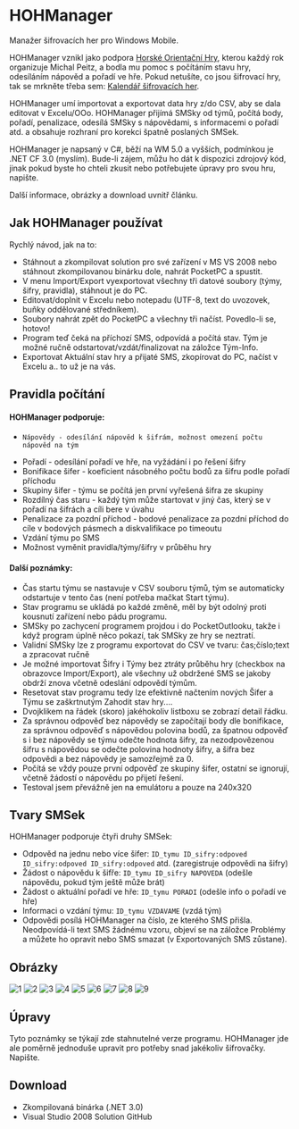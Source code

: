 HOHManager
===========

Manažer šifrovacích her pro Windows Mobile.

HOHManager vznikl jako podpora [Horské Orientační Hry](http://orientacni-hra.ic.cz/), kterou každý rok organizuje Michal Peitz, a bodla mu pomoc s počítáním stavu hry, odesíláním nápověd a pořadí ve hře. Pokud netušíte, co jsou šifrovací hry, tak se mrkněte třeba sem: [Kalendář šifrovacích her](http://herka.deka.cz/index.php/Kalendář_šifrovac%C3%ADch_her).

HOHManager umí importovat a exportovat data hry z/do CSV, aby se dala editovat v Excelu/OOo. HOHManager přijímá SMSky od týmů, počítá body, pořadí, penalizace, odesílá SMSky s nápovědami, s informacemi o pořadí atd. a obsahuje rozhraní pro korekci špatně poslaných SMSek.

HOHManager je napsaný v C#, běží na WM 5.0 a vyšších, podmínkou je .NET CF 3.0 (myslím). Bude-li zájem, můžu ho dát k dispozici zdrojový kód, jinak pokud byste ho chteli zkusit nebo potřebujete úpravy pro svou hru, napište.

Další informace, obrázky a download uvnitř článku.


Jak HOHManager používat
-----------------------

Rychlý návod, jak na to:

*   Stáhnout a zkompilovat solution pro své zařízení v MS VS 2008 nebo stáhnout zkompilovanou binárku dole, nahrát PocketPC a spustit.
*   V menu Import/Export vyexportovat všechny tři datové soubory (týmy, šifry, pravidla), stáhnout je do PC.
*   Editovat/doplnit v Excelu nebo notepadu (UTF-8, text do uvozovek, buňky oddělované středníkem).
*   Soubory nahrát zpět do PocketPC a všechny tři načíst. Povedlo-li se, hotovo!
*   Program teď čeká na příchozí SMS, odpovídá a počítá stav. Tým je možné ručně odstartovat/vzdát/finalizovat na záložce Tým-Info.
*   Exportovat Aktuální stav hry a přijaté SMS, zkopírovat do PC, načíst v Excelu a.. to už je na vás.


Pravidla počítání
-----------------

#### HOHManager podporuje: ####
*     Nápovědy - odesílání nápověd k šifrám, možnost omezení počtu nápověd na tým
*   Pořadí - odesílání pořadí ve hře, na vyžádání i po řešení šifry
*   Bonifikace šifer - koeficient násobného počtu bodů za šifru podle pořadí příchodu
*   Skupiny šifer - týmu se počítá jen první vyřešená šifra ze skupiny
*   Rozdílný čas staru - každý tým může startovat v jiný čas, který se v pořadí na šifrách a cíli bere v úvahu
*   Penalizace za pozdní příchod - bodové penalizace za pozdní příchod do cíle v bodových pásmech a diskvalifikace po timeoutu
*   Vzdání týmu po SMS
*   Možnost vyměnit pravidla/týmy/šifry v průběhu hry

#### Další poznámky: ####
*   Čas startu týmu se nastavuje v CSV souboru týmů, tým se automaticky odstartuje v tento čas (není potřeba mačkat Start týmu).
*   Stav programu se ukládá po každé změně, měl by být odolný proti kousnutí zařízení nebo pádu programu.
*   SMSky po zachycení programem projdou i do PocketOutlooku, takže i když program úplně něco pokazí, tak SMSky ze hry se neztratí.
*   Validní SMSky lze z programu exportovat do CSV ve tvaru: čas;číslo;text a zpracovat ručně
*   Je možné importovat Šifry i Týmy bez ztráty průběhu hry (checkbox na obrazovce Import/Export), ale všechny už obdržené SMS se jakoby obdrží znova včetně odeslání odpovědí týmům.
*   Resetovat stav programu tedy lze efektivně načtením nových Šifer a Týmu se zaškrtnutým Zahodit stav hry....
*   Dvojklikem na řádek (skoro) jakéhokoliv listboxu se zobrazí detail řádku.
*   Za správnou odpověď bez nápovědy se započítají body dle bonifikace, za správnou odpověď s nápovědou polovina bodů, za špatnou odpověď s i bez nápovědy se týmu odečte hodnota šifry, za nezodpovězenou šifru s nápovědou se odečte polovina hodnoty šifry, a šifra bez odpovědi a bez nápovědy je samozřejmě za 0.
*   Počítá se vždy pouze první odpověď ze skupiny šifer, ostatní se ignorují, včetně žádostí o nápovědu po přijetí řešení.
*   Testoval jsem převážně jen na emulátoru a pouze na 240x320


Tvary SMSek
-----------

HOHManager podporuje čtyři druhy SMSek:
*   Odpověd na jednu nebo více šifer: `ID_tymu ID_sifry:odpoved ID_sifry:odpoved ID_sifry:odpoved` atd. (zaregistruje odpovědi na šifry)
*   Žádost o nápovědu k šifře: `ID_tymu ID_sifry NAPOVEDA` (odešle nápovědu, pokud tým ještě může brát)
*   Žádost o aktuální pořadí ve hře: `ID_tymu PORADI` (odešle info o pořadí ve hře)
*   Informaci o vzdání týmu: `ID_tymu VZDAVAME` (vzdá tým)
*   Odpovědi posílá HOHManager na číslo, ze kterého SMS přišla. Neodpovídá-li text SMS žádnému vzoru, objeví se na záložce Problémy a můžete ho opravit nebo SMS smazat (v Exportovaných SMS zůstane).


Obrázky
-------

![1](http://moole.itpro.cz/uploads/HOH/HOH_01.png)
![2](http://moole.itpro.cz/uploads/HOH/HOH_02.png)
![3](http://moole.itpro.cz/uploads/HOH/HOH_03.png)
![4](http://moole.itpro.cz/uploads/HOH/HOH_04.png)
![5](http://moole.itpro.cz/uploads/HOH/HOH_05.png)
![6](http://moole.itpro.cz/uploads/HOH/HOH_06.png)
![7](http://moole.itpro.cz/uploads/HOH/HOH_07.png)
![8](http://moole.itpro.cz/uploads/HOH/HOH_08.png)
![9](http://moole.itpro.cz/uploads/HOH/HOH_09.png)

        
Úpravy
------

Tyto poznámky se týkají zde stahnutelné verze programu. HOHManager jde ale poměrně jednoduše upravit pro potřeby snad jakékoliv šifrovačky. Napište.


Download
--------

*   Zkompilovaná binárka (.NET 3.0)
*   Visual Studio 2008 Solution GitHub
